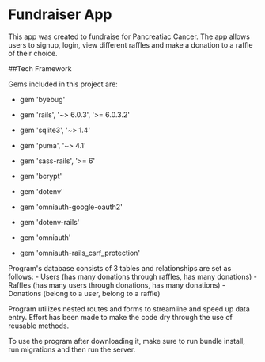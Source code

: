 # Fundraiser App 

This app was created to fundraise for Pancreatiac Cancer. The app allows users to signup, login, view different raffles and make a donation to a raffle of their choice. 

##Tech Framework

Gems included in this project are:

- gem 'byebug'

- gem 'rails', '~> 6.0.3', '>= 6.0.3.2'

- gem 'sqlite3', '~> 1.4'

- gem 'puma', '~> 4.1'

- gem 'sass-rails', '>= 6'

- gem 'bcrypt'

- gem 'dotenv'

- gem 'omniauth-google-oauth2'

- gem 'dotenv-rails'

- gem 'omniauth'

- gem 'omniauth-rails_csrf_protection'


Program's database consists of 3 tables and relationships are set as follows: - Users (has many donations through raffles, has many donations) - Raffles (has many users through donations, has many donations) - Donations (belong to a user, belong to a raffle)

Program utilizes nested routes and forms to streamline and speed up data entry. Effort has been made to make the code dry through the use of reusable methods.

To use the program after downloading it, make sure to run bundle install, run migrations and then run the server. 

